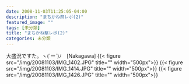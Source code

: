```yaml
---
date: 2008-11-03T11:25:05-04:00
description: "まちかね祭レポ(2)"
featured_image: ""
tags: [未分類]
title: "まちかね祭レポ(2)"
categories: 未分類
---
```


大盛況ですた。ヽ(´ー`)ﾉ　[Nakagawa]
{{< figure src="/img/20081103/IMG_1402.JPG" title="" width="500px">}}
{{< figure src="/img/20081103/IMG_1414.JPG" title="" width="500px">}}
{{< figure src="/img/20081103/IMG_1426.JPG" title="" width="500px">}}
